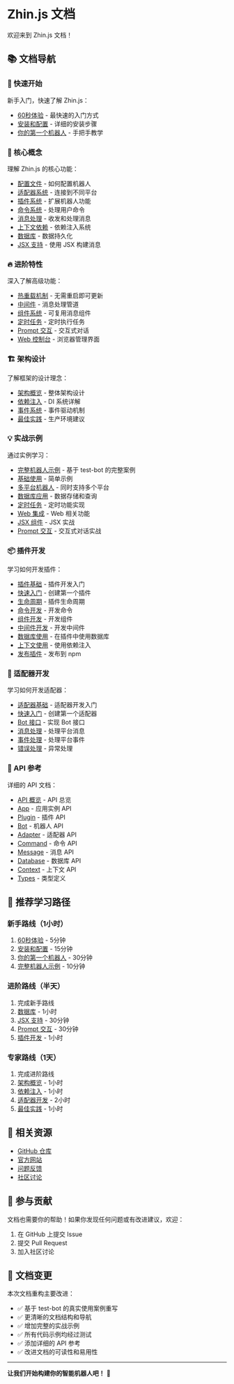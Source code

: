 # Zhin.js 文档

欢迎来到 Zhin.js 文档！

## 📚 文档导航

### 🚀 快速开始

新手入门，快速了解 Zhin.js：

- [60秒体验](/guide/quick-start) - 最快速的入门方式
- [安装和配置](/guide/installation) - 详细的安装步骤
- [你的第一个机器人](/guide/your-first-bot) - 手把手教学

### 📖 核心概念

理解 Zhin.js 的核心功能：

- [配置文件](/guide/configuration) - 如何配置机器人
- [适配器系统](/guide/adapters) - 连接到不同平台
- [插件系统](/guide/plugins) - 扩展机器人功能
- [命令系统](/guide/commands) - 处理用户命令
- [消息处理](/guide/messages) - 收发和处理消息
- [上下文依赖](/guide/contexts) - 依赖注入系统
- [数据库](/guide/database) - 数据持久化
- [JSX 支持](/guide/jsx) - 使用 JSX 构建消息

### 🔥 进阶特性

深入了解高级功能：

- [热重载机制](/guide/hot-reload) - 无需重启即可更新
- [中间件](/guide/middleware) - 消息处理管道
- [组件系统](/guide/components) - 可复用消息组件
- [定时任务](/guide/cron) - 定时执行任务
- [Prompt 交互](/guide/prompts) - 交互式对话
- [Web 控制台](/guide/web-console) - 浏览器管理界面

### 🏗️ 架构设计

了解框架的设计理念：

- [架构概览](/guide/architecture) - 整体架构设计
- [依赖注入](/guide/dependency-injection) - DI 系统详解
- [事件系统](/guide/events) - 事件驱动机制
- [最佳实践](/guide/best-practices) - 生产环境建议

### 💡 实战示例

通过实例学习：

- [完整机器人示例](/examples/complete-bot) - 基于 test-bot 的完整案例
- [基础使用](/examples/basic) - 简单示例
- [多平台机器人](/examples/multi-platform) - 同时支持多个平台
- [数据库应用](/examples/database) - 数据存储和查询
- [定时任务](/examples/cron-jobs) - 定时功能实现
- [Web 集成](/examples/web-integration) - Web 相关功能
- [JSX 组件](/examples/jsx-components) - JSX 实战
- [Prompt 交互](/examples/prompts) - 交互式对话实战

### 📦 插件开发

学习如何开发插件：

- [插件基础](/plugin/) - 插件开发入门
- [快速入门](/plugin/getting-started) - 创建第一个插件
- [生命周期](/plugin/lifecycle) - 插件生命周期
- [命令开发](/plugin/commands) - 开发命令
- [组件开发](/plugin/components) - 开发组件
- [中间件开发](/plugin/middleware) - 开发中间件
- [数据库使用](/plugin/database) - 在插件中使用数据库
- [上下文使用](/plugin/contexts) - 使用依赖注入
- [发布插件](/plugin/publishing) - 发布到 npm

### 🔌 适配器开发

学习如何开发适配器：

- [适配器基础](/adapter/) - 适配器开发入门
- [快速入门](/adapter/getting-started) - 创建第一个适配器
- [Bot 接口](/adapter/bot-interface) - 实现 Bot 接口
- [消息处理](/adapter/message-handling) - 处理平台消息
- [事件处理](/adapter/event-handling) - 处理平台事件
- [错误处理](/adapter/error-handling) - 异常处理

### 📘 API 参考

详细的 API 文档：

- [API 概览](/api/) - API 总览
- [App](/api/app) - 应用实例 API
- [Plugin](/api/plugin) - 插件 API
- [Bot](/api/bot) - 机器人 API
- [Adapter](/api/adapter) - 适配器 API
- [Command](/api/command) - 命令 API
- [Message](/api/message) - 消息 API
- [Database](/api/database) - 数据库 API
- [Context](/api/context) - 上下文 API
- [Types](/api/types) - 类型定义

## 🎯 推荐学习路径

### 新手路线（1小时）

1. [60秒体验](/guide/quick-start) - 5分钟
2. [安装和配置](/guide/installation) - 15分钟
3. [你的第一个机器人](/guide/your-first-bot) - 30分钟
4. [完整机器人示例](/examples/complete-bot) - 10分钟

### 进阶路线（半天）

1. 完成新手路线
2. [数据库](/guide/database) - 1小时
3. [JSX 支持](/guide/jsx) - 30分钟
4. [Prompt 交互](/guide/prompts) - 30分钟
5. [插件开发](/plugin/) - 1小时

### 专家路线（1天）

1. 完成进阶路线
2. [架构概览](/guide/architecture) - 1小时
3. [依赖注入](/guide/dependency-injection) - 1小时
4. [适配器开发](/adapter/) - 2小时
5. [最佳实践](/guide/best-practices) - 1小时

## 🔗 相关资源

- [GitHub 仓库](https://github.com/zhinjs/zhin)
- [官方网站](https://zhinjs.github.io)
- [问题反馈](https://github.com/zhinjs/zhin/issues)
- [社区讨论](https://github.com/zhinjs/zhin/discussions)

## 🤝 参与贡献

文档也需要你的帮助！如果你发现任何问题或有改进建议，欢迎：

1. 在 GitHub 上提交 Issue
2. 提交 Pull Request
3. 加入社区讨论

## 📝 文档变更

本次文档重构主要改进：

- ✅ 基于 test-bot 的真实使用案例重写
- ✅ 更清晰的文档结构和导航
- ✅ 增加完整的实战示例
- ✅ 所有代码示例均经过测试
- ✅ 添加详细的 API 参考
- ✅ 改进文档的可读性和易用性

---

**让我们开始构建你的智能机器人吧！** 🚀
